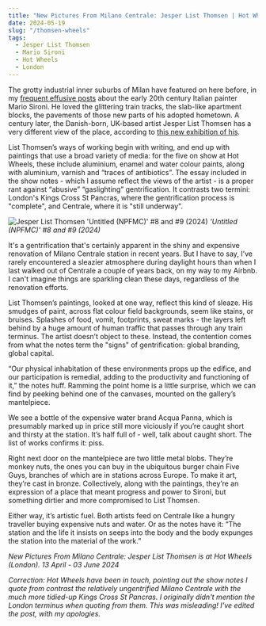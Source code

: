 ```yaml
---
title: "New Pictures From Milano Centrale: Jesper List Thomsen | Hot Wheels"
date: 2024-05-19
slug: "/thomsen-wheels"
tags:
  - Jesper List Thomsen
  - Mario Sironi
  - Hot Wheels
  - London
---
```


The grotty industrial inner suburbs of Milan have featured on here before, in my [frequent effusive posts](https://artangled.com/tags/mario-sironi/) about the early 20th century Italian painter Mario Sironi. He loved the glittering train tracks, the slab-like apartment blocks, the pavements of those new parts of his adopted hometown. A century later, the Danish-born, UK-based artist Jesper List Thomsen has a very different view of the place, according to [this new exhibition of his](https://hotwheelsgallery.eu/exhibitions/new-pictures-from-milano-centrale/).

List Thomsen’s ways of working begin with writing, and end up with paintings that use a broad variety of media: for the five on show at Hot Wheels, these include aluminium, enamel and water colour paints, along with aluminium, varnish and “traces of antibiotics”. The essay included in the show notes - which I assume reflect the views of the artist - is a proper rant against “abusive” “gaslighting” gentrification. It contrasts two termini: London's Kings Cross St Pancras, where the gentrification process is "complete", and Centrale, where it is "still underway".

![Jesper List Thomsen 'Untitled (NPFMC)' #8 and #9 (2024)](/thomsen-wheels-1.jpeg)
_'Untitled (NPFMC)' #8 and #9 (2024)_

It's a gentrification that's certainly apparent in the shiny and expensive renovation of Milano Centrale station in recent years. But I have to say, I’ve rarely encountered a sleazier atmosphere during daylight hours than when I last walked out of Centrale a couple of years back, on my way to my Airbnb. I can't imagine things are sparkling clean these days, regardless of the renovation efforts.

List Thomsen’s paintings, looked at one way, reflect this kind of sleaze. His smudges of paint, across flat colour field backgrounds, seem like stains, or bruises. Splashes of food, vomit, footprints, sweat marks - the layers left behind by a huge amount of human traffic that passes through any train terminus. The artist doesn’t object to these. Instead, the contention comes from what the notes term the "signs" of gentrification: global branding, global capital.

“Our physical inhabitation of these environments props up the edifice, and our participation is remedial, adding to the productivity and functioning of it,” the notes huff. Ramming the point home is a little surprise, which we can find by peeking behind one of the canvases, mounted on the gallery’s mantelpiece.

We see a bottle of the expensive water brand Acqua Panna, which is presumably marked up in price still more viciously if you’re caught short and thirsty at the station. It’s half full of - well, talk about caught short. The list of works confirms it: piss.

Right next door on the mantelpiece are two little metal blobs. They’re monkey nuts, the ones you can buy in the ubiquitous burger chain Five Guys, branches of which are in stations across Europe. To make it art, they’re cast in bronze. Collectively, along with the paintings, they’re an expression of a place that meant progress and power to Sironi, but something dirtier and more compromised to List Thomsen.

Either way, it’s artistic fuel. Both artists feed on Centrale like a hungry traveller buying expensive nuts and water. Or as the notes have it: “The station and the life it insists on seeps into the body and the body expunges the station into the material of the work.”

_New Pictures From Milano Centrale: Jesper List Thomsen is at Hot Wheels (London). 13 April - 03 June 2024_

_Correction: Hot Wheels have been in touch, pointing out the show notes I quote from contrast the relatively ungentrified Milano Centrale with the much more tidied-up Kings Cross St Pancras. I originally didn't mention the London terminus when quoting from them. This was misleading! I've edited the post, with my apologies._
